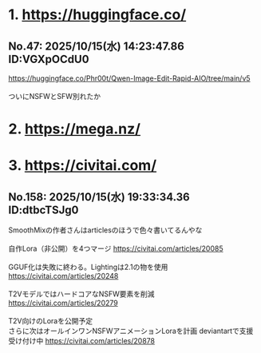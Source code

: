 # 1. https://huggingface.co/
## No.47:	2025/10/15(水) 14:23:47.86 ID:VGXpOCdU0
 <a href='https://huggingface.co/Phr00t/Qwen-Image-Edit-Rapid-AIO/tree/main/v5'>https://huggingface.co/Phr00t/Qwen-Image-Edit-Rapid-AIO/tree/main/v5</a> <br>  <br> ついにNSFWとSFW別れたか 
<br>

# 2. https://mega.nz/
# 3. https://civitai.com/
## No.158:	2025/10/15(水) 19:33:34.36 ID:dtbcTSJg0
 SmoothMixの作者さんはarticlesのほうで色々書いてるんやな <br>  <br> 自作Lora（非公開）を4つマージ <a href='https://civitai.com/articles/20085'>https://civitai.com/articles/20085</a> <br>  <br> GGUF化は失敗に終わる。Lightingは2.1の物を使用 <a href='https://civitai.com/articles/20248'>https://civitai.com/articles/20248</a> <br>  <br> T2VモデルではハードコアなNSFW要素を削減 <a href='https://civitai.com/articles/20279'>https://civitai.com/articles/20279</a> <br>  <br> T2V向けのLoraを公開予定 <br> さらに次はオールインワンNSFWアニメーションLoraを計画 deviantartで支援受け付け中 <a href='https://civitai.com/articles/20878'>https://civitai.com/articles/20878</a> 
<br>

